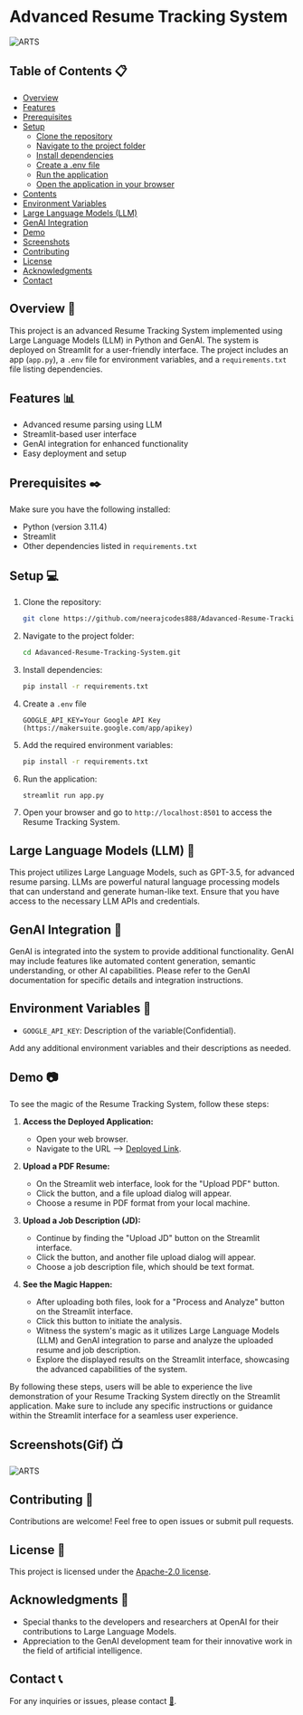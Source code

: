 # Advanced Resume Tracking System

![ARTS](https://github.com/neerajcodes888/Adavanced-Resume-Tracking-System-/assets/98253646/3daabeae-e7ae-4a43-b7a1-31da7f19438b)


## Table of Contents 📋

- [Overview](#overview)
- [Features](#features)
- [Prerequisites](#prerequisites)
- [Setup](#setup)
  - [Clone the repository]()
  - [Navigate to the project folder](#navigate-to-the-project-folder)
  - [Install dependencies](#install-dependencies)
  - [Create a .env file](#create-a-env-file)
  - [Run the application](#run-the-application)
  - [Open the application in your browser](#open-the-application-in-your-browser)
- [Contents](#contents)
- [Environment Variables](#environment-variables)
- [Large Language Models (LLM)](#large-language-models-llm)
- [GenAI Integration](#genai-integration)
- [Demo](#demo)
- [Screenshots](#Screenshots)
- [Contributing](#contributing)
- [License](#license)
- [Acknowledgments](#acknowledgments)
- [Contact](#contact)

## Overview 📜

This project is an advanced Resume Tracking System implemented using Large Language Models (LLM) in Python and GenAI. The system is deployed on Streamlit for a user-friendly interface. The project includes an app (`app.py`), a `.env` file for environment variables, and a `requirements.txt` file listing dependencies.

## Features 📊

- Advanced resume parsing using LLM
- Streamlit-based user interface
- GenAI integration for enhanced functionality
- Easy deployment and setup

## Prerequisites ✒️

Make sure you have the following installed:

- Python (version 3.11.4)
- Streamlit
- Other dependencies listed in `requirements.txt`

## Setup 💻

1. Clone the repository:

    ```bash
    git clone https://github.com/neerajcodes888/Adavanced-Resume-Tracking-System.git
    ```

2. Navigate to the project folder:

    ```bash
    cd Adavanced-Resume-Tracking-System.git
    ```

3. Install dependencies:

    ```bash
    pip install -r requirements.txt
    ```

4. Create a `.env` file 

    ```
    GOOGLE_API_KEY=Your Google API Key  (https://makersuite.google.com/app/apikey)
    
    ```

5. Add the required environment variables:

   ```bash
   pip install -r requirements.txt
   ```
   

6. Run the application:

    ```bash
    streamlit run app.py
    ```

6. Open your browser and go to `http://localhost:8501` to access the Resume Tracking System.


## Large Language Models (LLM) 📂

This project utilizes Large Language Models, such as GPT-3.5, for advanced resume parsing. LLMs are powerful natural language processing models that can understand and generate human-like text. Ensure that you have access to the necessary LLM APIs and credentials.

## GenAI Integration 🔌

GenAI is integrated into the system to provide additional functionality. GenAI may include features like automated content generation, semantic understanding, or other AI capabilities. Please refer to the GenAI documentation for specific details and integration instructions.

## Environment Variables 📰

- `GOOGLE_API_KEY`: Description of the variable(Confidential).

Add any additional environment variables and their descriptions as needed.



## Demo  📷

To see the magic of the Resume Tracking System, follow these steps:

1. **Access the Deployed Application:**
   - Open your web browser.
   - Navigate to the URL --> [Deployed Link](https://advancedresumetracking.onrender.com/).

2. **Upload a PDF Resume:**
   - On the Streamlit web interface, look for the "Upload PDF" button.
   - Click the button, and a file upload dialog will appear.
   - Choose a resume in PDF format from your local machine.

3. **Upload a Job Description (JD):**
   - Continue by finding the "Upload JD" button on the Streamlit interface.
   - Click the button, and another file upload dialog will appear.
   - Choose a job description file, which should be text format.

4. **See the Magic Happen:**
   - After uploading both files, look for a "Process and Analyze" button on the Streamlit interface.
   - Click this button to initiate the analysis.
   - Witness the system's magic as it utilizes Large Language Models (LLM) and GenAI integration to parse and analyze the uploaded resume and job description.
   - Explore the displayed results on the Streamlit interface, showcasing the advanced capabilities of the system.

By following these steps, users will be able to experience the live demonstration of your Resume Tracking System directly on the Streamlit application. Make sure to include any specific instructions or guidance within the Streamlit interface for a seamless user experience.

## Screenshots(Gif)  📺

![ARTS](https://github.com/neerajcodes888/Adavanced-Resume-Tracking-System-/assets/98253646/1ebb5e63-d4db-465f-b12e-1daf16e3e354)

## Contributing  👯

Contributions are welcome! Feel free to open issues or submit pull requests.

## License 📝

This project is licensed under the [Apache-2.0 license](https://github.com/neerajcodes888/Adavanced-Resume-Tracking-System-?tab=Apache-2.0-1-ov-file).

## Acknowledgments 🙏

- Special thanks to the developers and researchers at OpenAI for their contributions to Large Language Models.
- Appreciation to the GenAI development team for their innovative work in the field of artificial intelligence.

## Contact 📞

For any inquiries or issues, please contact [💬](https://www.linkedin.com/in/neeraj-kumar-9a75811a2/).

